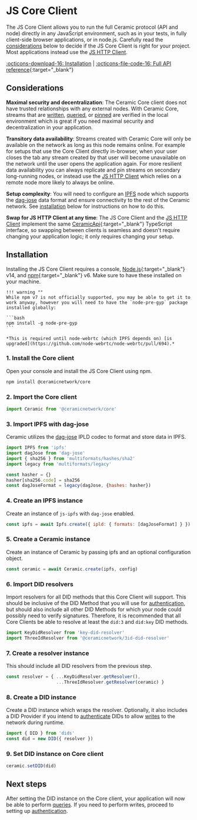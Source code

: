 # JS Core Client
The JS Core Client allows you to run the full Ceramic protocol (API and node) directly in any JavaScript environment, such as in your tests, in fully client-side browser applications, or in node.js. Carefully read the [considerations](#considerations) below to decide if the JS Core Client is right for your project. Most applications instead use the [JS HTTP Client](./http.md).

[:octicons-download-16: Installation](#installation) | [:octicons-file-code-16: Full API reference](https://developers.ceramic.network/reference/typescript/classes/_ceramicnetwork_core.ceramic.html){:target="_blank"}

## **Considerations**

**Maximal security and decentralization**: The Ceramic Core client does not have trusted relationships with any external nodes. With Ceramic Core, streams that are [written](../../build/writes.md), [queried](../../build/queries.md), or [pinned](../../build/pinning.md) are verified in the local environment which is great if you need maximal security and decentralization in your application. 

**Transitory data availability**: Streams created with Ceramic Core will only be available on the network as long as this node remains online. For example for setups that use the Core Client directly in-browser, when your user closes the tab any stream created by that user will become unavailable  on the network until the user opens the application again. For more resilient data availability you can always replicate and pin streams on secondary long-running nodes, or instead use the [JS HTTP Client](./http.md) which relies on a remote node more likely to always be online.

**Setup complexity**: You will need to configure an [IPFS](../../learn/glossary.md#ipfs) node which supports the [dag-jose](../../learn/glossary.md#dagjose) data format and ensure connectivity to the rest of the Ceramic network. See [installation](#installation) below for instructions on how to do this.

**Swap for JS HTTP Client at any time**: The JS Core Client and the [JS HTTP Client](./http.md) implement the same [CeramicApi](https://developers.ceramic.network/reference/typescript/interfaces/_ceramicnetwork_common.ceramicapi-1.html){:target="_blank"} TypeScript interface, so swapping between clients is seamless and doesn't require changing your application logic; it only requires changing your setup.

## **Installation**
Installing the JS Core Client requires a console, [Node.js](https://nodejs.org/en/){:target="_blank"} v14, and [npm](https://www.npmjs.com/get-npm){:target="_blank"} v6. Make sure to have these installed on your machine.

    !!! warning ""
    While npm v7 is not officially supported, you may be able to get it to work anyway, however you will need to have the `node-pre-gyp` package installed globally:
    
    ```bash
    npm install -g node-pre-gyp
    ```
    
    *This is required until node-webrtc (which IPFS depends on) [is upgraded](https://github.com/node-webrtc/node-webrtc/pull/694).*

### 1. Install the Core client
Open your console and install the JS Core Client using npm.

``` bash
npm install @ceramicnetwork/core
```

### 2. Import the Core client

``` javascript
import Ceramic from '@ceramicnetwork/core'
```

### 3. Import IPFS with dag-jose
Ceramic utilizes the [dag-jose](../../learn/glossary.md#dagjose) IPLD codec to format and store data in IPFS.

``` javascript
import IPFS from 'ipfs'
import dagJose from 'dag-jose'
import { sha256 } from 'multiformats/hashes/sha2'
import legacy from 'multiformats/legacy'

const hasher = {}
hasher[sha256.code] = sha256
const dagJoseFormat = legacy(dagJose, {hashes: hasher})

```

### 4. Create an IPFS instance
Create an instance of `js-ipfs` with `dag-jose` enabled.

``` javascript
const ipfs = await Ipfs.create({ ipld: { formats: [dagJoseFormat] } })
```

### 5. Create a Ceramic instance
Create an instance of Ceramic by passing ipfs and an optional configuration object.

``` javascript
const ceramic = await Ceramic.create(ipfs, config)
```

### 6. Import DID resolvers
Import resolvers for all DID methods that this Core Client will support. This should be inclusive of the DID Method that you will use for [authentication](../../build/authentication.md), but should also include all other DID Methods for which your node could possibly need to verify signatures. Therefore, it is recommended that all Core Clients be able to resolve at least the `did:3` and `did:key` DID methods.


``` javascript
import KeyDidResolver from 'key-did-resolver'
import ThreeIdResolver from '@ceramicnetwork/3id-did-resolver'
```

### 7. Create a resolver instance
This should include all DID resolvers from the previous step.

``` javascript
const resolver = { ...KeyDidResolver.getResolver(),
                   ...ThreeIdResolver.getResolver(ceramic) }
```

### 8. Create a DID instance
Create a DID instance which wraps the resolver. Optionally, it also includes a DID Provider if you intend to [authenticate](../../build/authentication.md) DIDs to allow [writes](../../build/writes.md) to the network during runtime.

``` javascript
import { DID } from 'dids'
const did = new DID({ resolver })
```

### 9. Set DID instance on Core client

``` javascript
ceramic.setDID(did)
```

## **Next steps**
After setting the DID instance on the Core client, your application will now be able to perform [queries](../../build/queries.md). If you need to perform writes, proceed to setting up [authentication](../../build/authentication.md).


</br>
</br>
</br>
